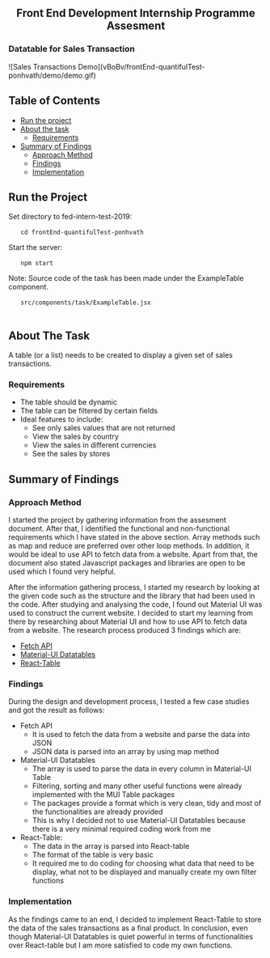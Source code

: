 <h2 align="center">Front End Development Internship Programme Assesment</h2>
<h3>Datatable for Sales Transaction</h3>
![Sales Transactions Demo](vBoBv/frontEnd-quantifulTest-ponhvath/demo/demo.gif)

<!-- TABLE OF CONTENTS -->
## Table of Contents

* [Run the project](#run-the-project)
* [About the task](#about-the-task)
  * [Requirements](#requirements)
* [Summary of Findings](#summary-of-findings)
  * [Approach Method](#approach-method)
  * [Findings](#findings)
  * [Implementation](#implementation)

## Run the Project
Set directory to fed-intern-test-2019:
<pre>
  <code> cd frontEnd-quantifulTest-ponhvath </code>
</pre>
Start the server:
<pre>
  <code> npm start </code>
</pre>
Note:
 Source code of the task has been made under the ExampleTable component.
 <pre>
  <code> src/components/task/ExampleTable.jsx</code>
 </pre>


<!-- ABOUT THE TASK -->
## About The Task
A table (or a list) needs to be created to display a given set of sales transactions.

### Requirements
* The table should be dynamic
* The table can be filtered by certain fields
* Ideal features to include:
  * See only sales values that are not returned
  * View the sales by country
  * View the sales in different currencies
  * See the sales by stores



<!-- SUMMARY OF FINDINDS -->
## Summary of Findings
### Approach Method
I started the project by gathering information from the assesment document. After that, I identified the functional and non-functional
requirements which I have stated in the above section. Array methods such as map and reduce are preferred over other loop methods. In
addition, it would be ideal to use API to fetch data from a website. Apart from that, the document also stated Javascript packages and 
libraries are open to be used which I found very helpful. 

After the information gathering process, I started my research by looking at the given code such as the structure and the library that 
had been used in the code. After studying and analysing the code, I found out Material UI was used to construct the current website. I 
decided to start my learning from there by researching about Material UI and how to use API to fetch data from a website. The research
process produced 3 findings which are:
* [Fetch API](https://developer.mozilla.org/en-US/docs/Web/API/Fetch_API)
  <!-- * Used to fetch data from a website and parse it into JSON -->
* [Material-UI Datatables](https://www.npmjs.com/package/mui-datatables)
  <!-- * Data table components with features such as sorting, filtering, searching... -->
* [React-Table](https://www.npmjs.com/package/react-table)
  <!--  * Lightweight, fast and extendable datagrid -->
 
### Findings
During the design and development process, I tested a few case studies and got the result as follows:
* Fetch API
  * It is used to fetch the data from a website and parse the data into JSON
  * JSON data is parsed into an array by using map method
* Material-UI Datatables
  * The array is used to parse the data in every column in Material-UI Table
  * Filtering, sorting and many other useful functions were already implemented with the MUI Table packages
  * The packages provide a format which is very clean, tidy and most of the functionalities are already provided
  * This is why I decided not to use Material-UI Datatables because there is a very minimal required coding work from me
* React-Table:
  * The data in the array is parsed into React-table
  * The format of the table is very basic
  * It required me to do coding for choosing what data that need to be display, what not to be displayed and manually create my own
  filter functions


### Implementation
As the findings came to an end, I decided to implement React-Table to store the data of the sales transactions as a final product.
In conclusion, even though Material-UI Datatables is quiet powerful in terms of functionalities over React-table but I am more
satisfied to code my own functions.

